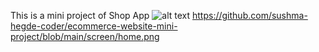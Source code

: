 This is a mini project of Shop App
![alt text](https://github.com/sushma-hegde-coder/ecommerce-website-mini-project/blob/main/login.png?raw=true)
https://github.com/sushma-hegde-coder/ecommerce-website-mini-project/blob/main/screen/home.png
